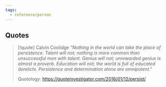```yaml
---
tags:
  - reference/person
---
```

## Quotes

> [!quote] Calvin Coolidge
> _"Nothing in the world can take the place of persistence. Talent will not; nothing is more common than unsuccessful men with talent. Genius will not; unrewarded genius is almost a proverb. Education will not; the world is full of educated derelicts. Persistence and determination alone are omnipotent."_
>
> Quotology: https://quoteinvestigator.com/2016/01/12/persist/
